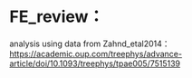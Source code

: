 # FE_review： 
analysis using data from Zahnd_etal2014： https://academic.oup.com/treephys/advance-article/doi/10.1093/treephys/tpae005/7515139 
